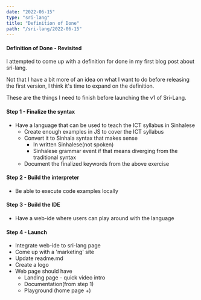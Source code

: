 ```yaml
---
date: "2022-06-15"
type: "sri-lang"
title: "Definition of Done"
path: "/sri-lang/2022-06-15"
---
```


#### Definition of Done - Revisited

I attempted to come up with a definition for done in my first blog post about sri-lang.

Not that I have a bit more of an idea on what I want to do before releasing the first version, I think it's time to expand on the definition.

These are the things I need to finish before launching the v1 of Sri-Lang.

#### Step 1 - Finalize the syntax
*   Have a language that can be used to teach the ICT syllabus in Sinhalese
    * Create enough examples in JS to cover the ICT syllabus
    * Convert it to Sinhala syntax that makes sense
        * In written Sinhalese(not spoken)
        * Sinhalese grammar event if that means diverging from the traditional syntax
    * Document the finalized keywords from the above exercise

#### Step 2 - Build the interpreter
*   Be able to execute code examples locally

#### Step 3 - Build the IDE   
* Have a web-ide where users can play around with the language

#### Step 4 - Launch
* Integrate web-ide to sri-lang page
* Come up with a 'marketing' site
* Update readme.md
* Create a logo
* Web page should have
    * Landing page - quick video intro
    * Documentation(from step 1)
    * Playground (home page +)